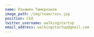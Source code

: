 ```yaml
---
name: Рахимян Тимерханов
image_path: /img/team/ross.jpg
position: CEO
twitter_username: walkingstartup
email_address: walkingstartup@gmail.com
---
```

